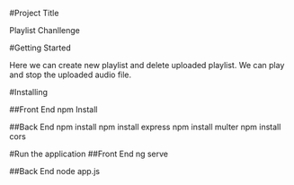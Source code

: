 #Project Title

Playlist Chanllenge 

#Getting Started

Here we can create new playlist and delete uploaded playlist. We can play and stop the uploaded audio file.


#Installing

##Front End
npm Install

##Back End
npm install
npm install express
npm install multer
npm install cors

#Run the application
##Front End 
ng serve

##Back End
node app.js







